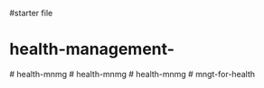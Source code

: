 #starter file
# health-management-
#   h e a l t h - m n m g  
 #   h e a l t h - m n m g  
 #   h e a l t h - m n m g  
 #   m n g t - f o r - h e a l t h  
 